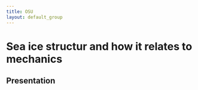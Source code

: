 ```yaml
---
title: OSU
layout: default_group
---
```

# Sea ice structur and how it relates to mechanics

## Presentation
